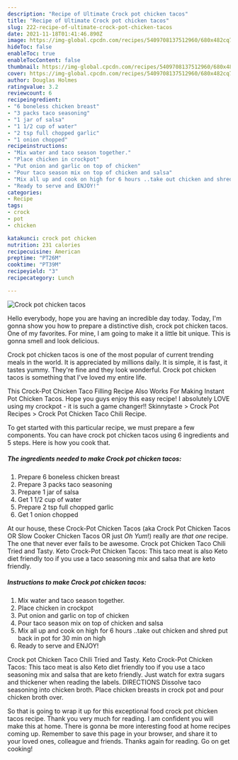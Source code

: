 ```yaml
---
description: "Recipe of Ultimate Crock pot chicken tacos"
title: "Recipe of Ultimate Crock pot chicken tacos"
slug: 222-recipe-of-ultimate-crock-pot-chicken-tacos
date: 2021-11-18T01:41:46.890Z
image: https://img-global.cpcdn.com/recipes/5409708137512960/680x482cq70/crock-pot-chicken-tacos-recipe-main-photo.jpg
hideToc: false
enableToc: true
enableTocContent: false
thumbnail: https://img-global.cpcdn.com/recipes/5409708137512960/680x482cq70/crock-pot-chicken-tacos-recipe-main-photo.jpg
cover: https://img-global.cpcdn.com/recipes/5409708137512960/680x482cq70/crock-pot-chicken-tacos-recipe-main-photo.jpg
author: Douglas Holmes
ratingvalue: 3.2
reviewcount: 6
recipeingredient:
- "6 boneless chicken breast"
- "3 packs taco seasoning"
- "1 jar of salsa"
- "1 1/2 cup of water"
- "2 tsp full chopped garlic"
- "1 onion chopped"
recipeinstructions:
- "Mix water and taco season together."
- "Place chicken in crockpot"
- "Put onion and garlic on top of chicken"
- "Pour taco season mix on top of chicken and salsa"
- "Mix all up and cook on high for 6 hours ..take out chicken and shred put back in pot for 30 min on high"
- "Ready to serve and ENJOY!"
categories:
- Recipe
tags:
- crock
- pot
- chicken

katakunci: crock pot chicken 
nutrition: 231 calories
recipecuisine: American
preptime: "PT26M"
cooktime: "PT39M"
recipeyield: "3"
recipecategory: Lunch

---
```



![Crock pot chicken tacos](https://img-global.cpcdn.com/recipes/5409708137512960/680x482cq70/crock-pot-chicken-tacos-recipe-main-photo.jpg)

Hello everybody, hope you are having an incredible day today. Today, I'm gonna show you how to prepare a distinctive dish, crock pot chicken tacos. One of my favorites. For mine, I am going to make it a little bit unique. This is gonna smell and look delicious.

Crock pot chicken tacos is one of the most popular of current trending meals in the world. It is appreciated by millions daily. It is simple, it is fast, it tastes yummy. They're fine and they look wonderful. Crock pot chicken tacos is something that I've loved my entire life.

This Crock-Pot Chicken Taco Filling Recipe Also Works For Making Instant Pot Chicken Tacos. Hope you guys enjoy this easy recipe! I absolutely LOVE using my crockpot - it is such a game changer!! Skinnytaste &gt; Crock Pot Recipes &gt; Crock Pot Chicken Taco Chili Recipe.


To get started with this particular recipe, we must prepare a few components. You can have crock pot chicken tacos using 6 ingredients and 5 steps. Here is how you cook that.

<!--inarticleads1-->

##### The ingredients needed to make Crock pot chicken tacos:

1. Prepare 6 boneless chicken breast
1. Prepare 3 packs taco seasoning
1. Prepare 1 jar of salsa
1. Get 1 1/2 cup of water
1. Prepare 2 tsp full chopped garlic
1. Get 1 onion chopped


At our house, these Crock-Pot Chicken Tacos (aka Crock Pot Chicken Tacos OR Slow Cooker Chicken Tacos OR just *Oh Yum*!) really are *that one* recipe. The one that never ever fails to be awesome. Crock pot Chicken Taco Chili Tried and Tasty. Keto Crock-Pot Chicken Tacos: This taco meat is also Keto diet friendly too if you use a taco seasoning mix and salsa that are keto friendly. 

<!--inarticleads2-->

##### Instructions to make Crock pot chicken tacos:

1. Mix water and taco season together.
1. Place chicken in crockpot
1. Put onion and garlic on top of chicken
1. Pour taco season mix on top of chicken and salsa
1. Mix all up and cook on high for 6 hours ..take out chicken and shred put back in pot for 30 min on high
1. Ready to serve and ENJOY!

Crock pot Chicken Taco Chili Tried and Tasty. Keto Crock-Pot Chicken Tacos: This taco meat is also Keto diet friendly too if you use a taco seasoning mix and salsa that are keto friendly. Just watch for extra sugars and thickener when reading the labels. DIRECTIONS Dissolve taco seasoning into chicken broth. Place chicken breasts in crock pot and pour chicken broth over. 

So that is going to wrap it up for this exceptional food crock pot chicken tacos recipe. Thank you very much for reading. I am confident you will make this at home. There is gonna be more interesting food at home recipes coming up. Remember to save this page in your browser, and share it to your loved ones, colleague and friends. Thanks again for reading. Go on get cooking!
